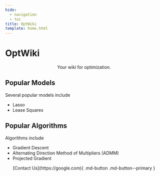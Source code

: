 ```yaml
---
hide:
  - navigation
  - toc
title: OptWiki
template: home.html 
---
```



# OptWiki

 
<center>
    Your wiki for optimization.
</center>

## Popular Models

Several popular models include

- Lasso
- Lease Squares


## Popular Algorithms

Algorithms include

- Gradient Descent
- Alternating Direction Method of Multipliers (ADMM)
- Projected Gradient

<center>
[Contact Us](https://google.com){ .md-button .md-button--primary }
</center>
